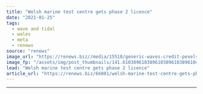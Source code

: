 ```yaml
---
title: "Welsh marine test centre gets phase 2 licence"
date: "2021-01-25"
tags: 
  - wave and tidal
  - wales
  - meta
  - renews
source: "renews"
image_url: "https://renews.biz//media/15518/generic-waves-credit-pexels.jpg?mode=crop&width=770&heightratio=0.6103896103896103896103896104&slimmage=true"
image_fp: "/assets/img/post_thumbnails/141.6103896103896103896103896104&slimmage=true"
lead: "Welsh marine test centre gets phase 2 licence"
article_url: "https://renews.biz/66001/welsh-marine-test-centre-gets-phase-2-licence/"
---
```


---
